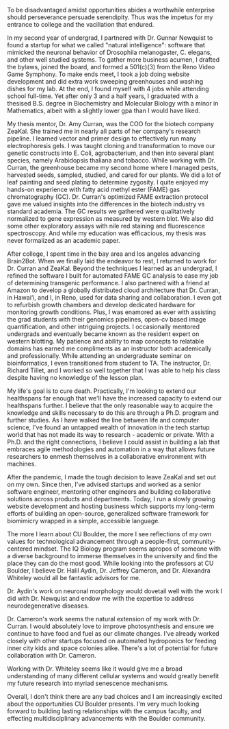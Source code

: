 To be disadvantaged amidst opportunities abides a worthwhile enterprise should perseverance persuade serendipity. Thus was the impetus for my entrance to college and the vacillation that endured. 

In my second year of undergrad, I partnered with Dr. Gunnar Newquist to found a startup for what we called "natural intelligence": software that mimicked the neuronal behavior of Drosophila melanogaster, C. elegans, and other well studied systems. To gather more business acumen, I drafted the bylaws, joined the board, and formed a 501(c)(3) from the Reno Video Game Symphony. To make ends meet, I took a job doing website development and did extra work sweeping greenhouses and washing dishes for my lab. At the end, I found myself with 4 jobs while attending school full-time. Yet after only 3 and a half years, I graduated with a thesised B.S. degree in Biochemistry and Molecular Biology with a minor in Mathematics, albeit with a slightly lower gpa than I would have liked.

My thesis mentor, Dr. Amy Curran, was the COO for the biotech company ZeaKal. She trained me in nearly all parts of her company's research pipeline. I learned vector and primer design to effectively run many electrophoresis gels. I was taught cloning and transformation to move our genetic constructs into E. Coli, agrobacterium, and then into several plant species, namely Arabidopsis thaliana and tobacco. While working with Dr. Curran, the greenhouse became my second home where I managed pests, harvested seeds, sampled, studied, and cared for our plants. We did a lot of leaf painting and seed plating to determine zygosity. I quite enjoyed my hands-on experience with fatty acid methyl ester (FAME) gas chromatography (GC). Dr. Curran's optimized FAME extraction protocol gave me valued insights into the differences in the biotech industry vs standard academia. The GC results we gathered were qualitatively normalized to gene expression as measured by western blot. We also did some other exploratory assays with nile red staining and fluorescence spectroscopy. And while my education was efficacious, my thesis was never formalized as an academic paper.

After college, I spent time in the bay area and los angeles advancing Brain2Bot. When we finally laid the endeavor to rest, I returned to work for Dr. Curran and ZeaKal. Beyond the techniques I learned as an undergrad, I refined the software I built for automated FAME GC analysis to ease my job of determining transgenic performance. I also partnered with a friend at Amazon to develop a globally distributed cloud architecture that Dr. Curran, in Hawai‘i, and I, in Reno, used for data sharing and collaboration. I even got to refurbish growth chambers and develop dedicated hardware for monitoring growth conditions. Plus, I was enamored as ever with assisting the grad students with their genomics pipelines, open-cv based image quantification, and other intriguing projects. I occasionally mentored undergrads and eventually became known as the resident expert on western blotting. My patience and ability to map concepts to relatable domains has earned me compliments as an instructor both academically and professionally. While attending an undergraduate seminar on bioinformatics, I even transitioned from student to TA. The instructor, Dr. Richard Tillet, and I worked so well together that I was able to help his class despite having no knowledge of the lesson plan.

My life's goal is to cure death. Practically, I'm looking to extend our healthspans far enough that we'll have the increased capacity to extend our healthspans further. I believe that the only reasonable way to acquire the knowledge and skills necessary to do this are through a Ph.D. program and further studies. As I have walked the line between life and computer science, I've found an untapped wealth of innovation in the tech startup world that has not made its way to research - academic or private. With a Ph.D. and the right connections, I believe I could assist in building a lab that embraces agile methodologies and automation in a way that allows future researchers to enmesh themselves in a collaborative environment with machines.

After the pandemic, I made the tough decision to leave ZeaKal and set out on my own. Since then, I've advised startups and worked as a senior software engineer, mentoring other engineers and building collaborative solutions across products and departments. Today, I run a slowly growing website development and hosting business which supports my long-term efforts of building an open-source, generalized software framework for biomimicry wrapped in a simple, accessible language.

The more I learn about CU Boulder, the more I see reflections of my own values for technological advancement through a people-first, community-centered mindset. The IQ Biology program seems apropos of someone with a diverse background to immerse themselves in the university and find the place they can do the most good. While looking into the professors at CU Boulder, I believe Dr. Halil Aydin, Dr. Jeffrey Cameron, and Dr. Alexandra Whiteley would all be fantastic advisors for me.

Dr. Aydin's work on neuronal morphology would dovetail well with the work I did with Dr. Newquist and endow me with the expertise to address neurodegenerative diseases.

Dr. Cameron's work seems the natural extension of my work with Dr. Curran. I would absolutely love to improve photosynthesis and ensure we continue to have food and fuel as our climate changes. I've already worked closely with other startups focused on automated hydroponics for feeding inner city kids and space colonies alike. There's a lot of potential for future collaboration with Dr. Cameron.

Working with Dr. Whiteley seems like it would give me a broad understanding of many different cellular systems and would greatly benefit my future research into myriad senescence mechanisms.

Overall, I don't think there are any bad choices and I am increasingly excited about the opportunities CU Boulder presents. I'm very much looking forward to building lasting relationships with the campus faculty, and effecting multidisciplinary advancements with the Boulder community.
